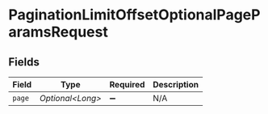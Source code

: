 # PaginationLimitOffsetOptionalPageParamsRequest


## Fields

| Field              | Type               | Required           | Description        |
| ------------------ | ------------------ | ------------------ | ------------------ |
| `page`             | *Optional\<Long>*  | :heavy_minus_sign: | N/A                |